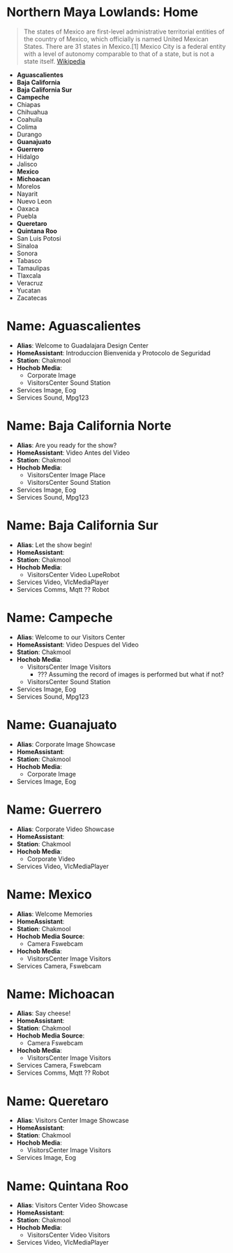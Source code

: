 # Northern Maya Lowlands: Home

> The states of Mexico are first-level administrative territorial entities of the country of Mexico, which officially is named United Mexican States. There are 31 states in Mexico.[1] Mexico City is a federal entity with a level of autonomy comparable to that of a state, but is not a state itself. [Wikipedia](https://en.wikipedia.org/wiki/States_of_Mexico)

- __Aguascalientes__
- __Baja California__
- __Baja California Sur__
- __Campeche__
- Chiapas
- Chihuahua
- Coahuila
- Colima
- Durango
- __Guanajuato__
- __Guerrero__
- Hidalgo
- Jalisco
- __Mexico__
- __Michoacan__
- Morelos
- Nayarit
- Nuevo Leon
- Oaxaca
- Puebla
- __Queretaro__
- __Quintana Roo__
- San Luis Potosi
- Sinaloa
- Sonora
- Tabasco
- Tamaulipas
- Tlaxcala
- Veracruz
- Yucatan
- Zacatecas

# Name: Aguascalientes

- __Alias__: Welcome to Guadalajara Design Center
- __HomeAssistant__: Introduccion Bienvenida y Protocolo de Seguridad
- __Station__: Chakmool
- __Hochob Media__:
  - Corporate Image
  - VisitorsCenter Sound Station
- Services Image, Eog
- Services Sound, Mpg123

# Name: Baja California Norte

- __Alias__: Are you ready for the show?
- __HomeAssistant__: Video Antes del Video
- __Station__: Chakmool
- __Hochob Media__:
  - VisitorsCenter Image Place
  - VisitorsCenter Sound Station
- Services Image, Eog
- Services Sound, Mpg123

# Name: Baja California Sur

- __Alias__: Let the show begin!
- __HomeAssistant__: 
- __Station__: Chakmool
- __Hochob Media__:
  - VisitorsCenter Video LupeRobot
- Services Video, VlcMediaPlayer
- Services Comms, Mqtt ?? Robot

# Name: Campeche

- __Alias__: Welcome to our Visitors Center
- __HomeAssistant__: Video Despues del Video
- __Station__: Chakmool
- __Hochob Media__:
  - VisitorsCenter Image Visitors
    - ??? Assuming the record of images is performed but what if not?
  - VisitorsCenter Sound Station
- Services Image, Eog
- Services Sound, Mpg123

# Name: Guanajuato

- __Alias__: Corporate Image Showcase
- __HomeAssistant__: 
- __Station__: Chakmool
- __Hochob Media__:
  - Corporate Image
- Services Image, Eog

# Name: Guerrero

- __Alias__: Corporate Video Showcase
- __HomeAssistant__: 
- __Station__: Chakmool
- __Hochob Media__:
  - Corporate Video
- Services Video, VlcMediaPlayer

# Name: Mexico

- __Alias__: Welcome Memories
- __HomeAssistant__:
- __Station__: Chakmool
- __Hochob Media Source__:
  - Camera Fswebcam
- __Hochob Media__:
  - VisitorsCenter Image Visitors
- Services Camera, Fswebcam

# Name: Michoacan

- __Alias__: Say cheese!
- __HomeAssistant__:
- __Station__: Chakmool
- __Hochob Media Source__:
  - Camera Fswebcam
- __Hochob Media__:
  - VisitorsCenter Image Visitors
- Services Camera, Fswebcam
- Services Comms, Mqtt ?? Robot

# Name: Queretaro

- __Alias__: Visitors Center Image Showcase
- __HomeAssistant__: 
- __Station__: Chakmool
- __Hochob Media__:
  - VisitorsCenter Image Visitors
- Services Image, Eog

# Name: Quintana Roo

- __Alias__: Visitors Center Video Showcase
- __HomeAssistant__: 
- __Station__: Chakmool
- __Hochob Media__:
  - VisitorsCenter Video Visitors
- Services Video, VlcMediaPlayer

